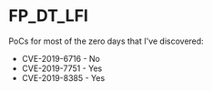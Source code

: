 # FP_DT_LFI

PoCs for most of the zero days that I've discovered:
* CVE-2019-6716 - No
* CVE-2019-7751 - Yes
* CVE-2019-8385 - Yes
